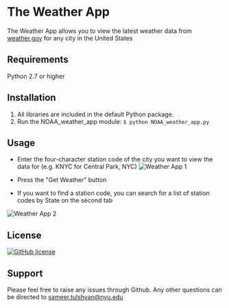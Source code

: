 # The Weather App
The Weather App allows you to view the latest weather data from [weather.gov](https://www.weather.gov/) for any city in the United States 

## Requirements  
Python 2.7 or higher

## Installation
1. All libraries are included in the default Python package.
2. Run the NOAA_weather_app module:
```$ python NOAA_weather_app.py```

## Usage  
* Enter the four-character station code of the city you want to view the data for (e.g. KNYC for Central Park, NYC) 
![Weather App 1](https://sameertulshyan.github.io/weather_app_1_2x.png) 

* Press the "Get Weather" button  

* If you want to find a station code, you can search for a list of station codes by State on the second tab

![Weather App 2](https://sameertulshyan.github.io/weather_app_2_2x.png)

## License
[![GitHub license](https://img.shields.io/github/license/Naereen/StrapDown.js.svg)](https://github.com/Naereen/StrapDown.js/blob/master/LICENSE)

## Support
Please feel free to raise any issues through Github. Any other questions can be directed to [sameer.tulshyan@nyu.edu](mailto:sameer.tulshyan@nyu.edu)
